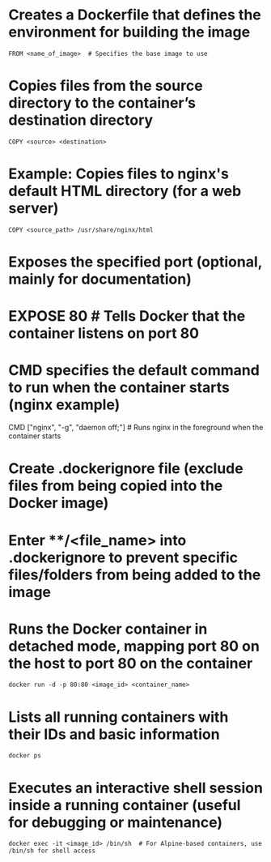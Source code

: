 # Creates a Dockerfile that defines the environment for building the image
```
FROM <name_of_image>  # Specifies the base image to use
```
# Copies files from the source directory to the container’s destination directory
```
COPY <source> <destination>
```
# Example: Copies files to nginx's default HTML directory (for a web server)
```
COPY <source_path> /usr/share/nginx/html
```
# Exposes the specified port (optional, mainly for documentation)
# EXPOSE 80   # Tells Docker that the container listens on port 80

# CMD specifies the default command to run when the container starts (nginx example)
CMD ["nginx", "-g", "daemon off;"]  # Runs nginx in the foreground when the container starts

# Create .dockerignore file (exclude files from being copied into the Docker image)
# Enter **/<file_name> into .dockerignore to prevent specific files/folders from being added to the image

# Runs the Docker container in detached mode, mapping port 80 on the host to port 80 on the container
```
docker run -d -p 80:80 <image_id> <container_name>
```
# Lists all running containers with their IDs and basic information
```
docker ps
```
# Executes an interactive shell session inside a running container (useful for debugging or maintenance)
```
docker exec -it <image_id> /bin/sh  # For Alpine-based containers, use /bin/sh for shell access
```
